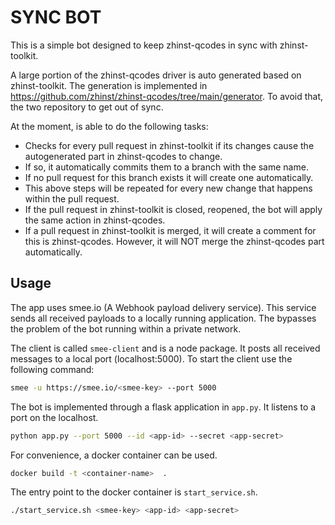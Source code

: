 # SYNC BOT

This is a simple bot designed to keep zhinst-qcodes in sync with zhinst-toolkit. 

A large portion of the zhinst-qcodes driver is auto generated based on zhinst-toolkit. 
The generation is implemented in https://github.com/zhinst/zhinst-qcodes/tree/main/generator.
To avoid that, the two repository to get out of sync. 

At the moment, is able to do the following tasks: 
* Checks for every pull request in zhinst-toolkit if its changes cause the 
  autogenerated part in zhinst-qcodes to change.
* If so, it automatically commits them to a branch with the same name.
* If no pull request for this branch exists it will create one automatically.
* This above steps will be repeated for every new change that happens within the 
  pull request.
* If the pull request in zhinst-toolkit is closed, reopened, the bot will apply
  the same action in zhinst-qcodes.
* If a pull request in zhinst-toolkit is merged, it will create a comment for 
  this is zhinst-qcodes. However, it will NOT merge the zhinst-qcodes part 
  automatically.

## Usage

The app uses smee.io (A Webhook payload delivery service). This service sends 
all received payloads to a locally running application. The bypasses the problem
of the bot running within a private network.

The client is called `smee-client` and is a node package. It posts all received 
messages to a local port (localhost:5000). To start the client use the following
command:

```bash
smee -u https://smee.io/<smee-key> --port 5000
```

The bot is implemented through a flask application in `app.py`. It listens 
to a port on the localhost. 

```bash
python app.py --port 5000 --id <app-id> --secret <app-secret>
```

For convenience, a docker container can be used. 

```bash
docker build -t <container-name>  . 
```

The entry point to the docker container is `start_service.sh`.

```bash
./start_service.sh <smee-key> <app-id> <app-secret>
```

